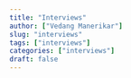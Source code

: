 ```yaml
---
title: "Interviews"
author: ["Vedang Manerikar"]
slug: "interviews"
tags: ["interviews"]
categories: ["interviews"]
draft: false
---
```

